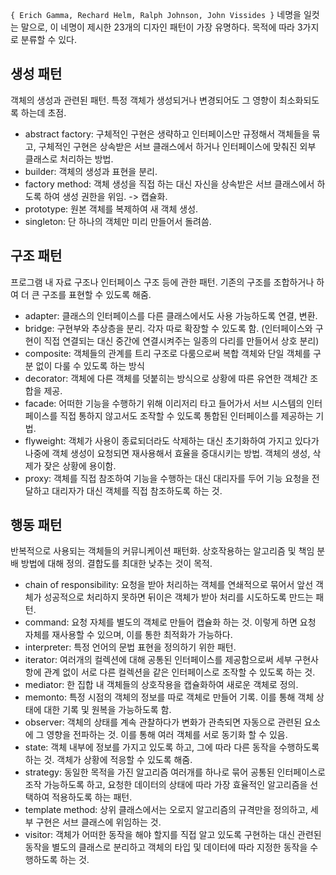 `{ Erich Gamma, Rechard Helm, Ralph Johnson, John Vissides }` 네명을 일컷는 말으로, 이 네명이 제시한 23개의 디자인 패턴이 가장 유명하다. 목적에 따라 3가지로 분류할 수 있다.

## 생성 패턴
객체의 생성과 관련된 패턴. 특정 객체가 생성되거나 변경되어도 그 영향이 최소화되도록 하는데 초점.
- abstract factory: 구체적인 구현은 생략하고 인터페이스만 규정해서 객체들을 묶고, 구체적인 구현은 상속받은 서브 클래스에서 하거나 인터페이스에 맞춰진 외부 클래스로 처리하는 방법.
- builder: 객체의 생성과 표현을 분리.
- factory method: 객체 생성을 직접 하는 대신 자신을 상속받은 서브 클래스에서 하도록 하여 생성 권한을 위임. -> 캡슐화.
- prototype: 원본 객체를 복제하여 새 객체 생성.
- singleton: 단 하나의 객체만 미리 만들어서 돌려씀.

## 구조 패턴
프로그램 내 자료 구조나 인터페이스 구조 등에 관한 패턴. 기존의 구조를 조합하거나 하여 더 큰 구조를 표현할 수 있도록 해줌.
- adapter: 클래스의 인터페이스를 다른 클래스에서도 사용 가능하도록 연결, 변환.
- bridge: 구현부와 추상층을 분리. 각자 따로 확장할 수 있도록 함. (인터페이스와 구현이 직접 연결되는 대신 중간에 연결시켜주는 일종의 다리를 만들어서 상호 분리)
- composite: 객체들의 관계를 트리 구조로 다룸으로써 복합 객체와 단일 객체를 구분 없이 다룰 수 있도록 하는 방식
- decorator: 객체에 다른 객체를 덧붙히는 방식으로 상황에 따른 유연한 객체간 조합을 제공.
- facade: 어떠한 기능을 수행하기 위해 이리저리 타고 들어가서 서브 시스템의 인터페이스를 직접 통하지 않고서도 조작할 수 있도록 통합된 인터페이스를 제공하는 기법.
- flyweight: 객체가 사용이 종료되더라도 삭제하는 대신 초기화하여 가지고 있다가 나중에 객체 생성이 요청되면 재사용해서 효율을 증대시키는 방법. 객체의 생성, 삭제가 잦은 상황에 용이함.
- proxy: 객체를 직접 참조하여 기능을 수행하는 대신 대리자를 두어 기능 요청을 전달하고 대리자가 대신 객체를 직접 참조하도록 하는 것.

## 행동 패턴
반복적으로 사용되는 객체들의 커뮤니케이션 패턴화. 상호작용하는 알고리즘 및 책임 분배 방법에 대해 정의. 결합도를 최대한 낮추는 것이 목적.
- chain of responsibility: 요청을 받아 처리하는 객체를 연쇄적으로 묶어서 앞선 객체가 성공적으로 처리하지 못하면 뒤이은 객체가 받아 처리를 시도하도록 만드는 패턴.
- command: 요청 자체를 별도의 객체로 만들어 캡슐화 하는 것. 이렇게 하면 요청 자체를 재사용할 수 있으며, 이를 통한 최적화가 가능하다.
- interpreter: 특정 언어의 문법 표현을 정의하기 위한 패턴.
- iterator: 여러개의 컬렉션에 대해 공통된 인터페이스를 제공함으로써 세부 구현사항에 관계 없이 서로 다른 컬렉션을 같은 인터페이스로 조작할 수 있도록 하는 것.
- mediator: 한 집합 내 객체들의 상호작용을 캡슐화하여 새로운 객체로 정의.
- memonto: 특정 시점의 객체의 정보를 따로 객체로 만들어 기록. 이를 통해 객체 상태에 대한 기록 및 원복을 가능하도록 함.
- observer: 객체의 상태를 계속 관찰하다가 변화가 관측되면 자동으로 관련된 요소에 그 영향을 전파하는 것. 이를 통해 여러 객체를 서로 동기화 할 수 있음.
- state: 객체 내부에 정보를 가지고 있도록 하고, 그에 따라 다른 동작을 수행하도록 하는 것. 객체가 상황에 적응할 수 있도록 해줌.
- strategy: 동일한 목적을 가진 알고리즘 여러개를 하나로 묶어 공통된 인터페이스로 조작 가능하도록 하고, 요청한 데이터의 상태에 따라 가장 효율적인 알고리즘을 선택하여 적용하도록 하는 패턴.
- template method: 상위 클래스에서는 오로지 알고리즘의 규격만을 정의하고, 세부 구현은 서브 클래스에 위임하는 것.
- visitor: 객체가 어떠한 동작을 해야 할지를 직접 알고 있도록 구현하는 대신 관련된 동작을 별도의 클래스로 분리하고 객체의 타입 및 데이터에 따라 지정한 동작을 수행하도록 하는 것. 